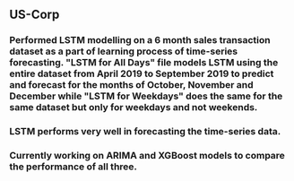 ## US-Corp

### Performed LSTM modelling on a 6 month sales transaction dataset as a part of learning process of time-series forecasting. "LSTM for All Days" file models LSTM using the entire dataset from April 2019 to September 2019 to predict and forecast for the months of October, November and December while "LSTM for Weekdays" does the same for the same dataset but only for weekdays and not weekends.
### LSTM performs very well in forecasting the time-series data.

### Currently working on ARIMA and XGBoost models to compare the performance of all three.
